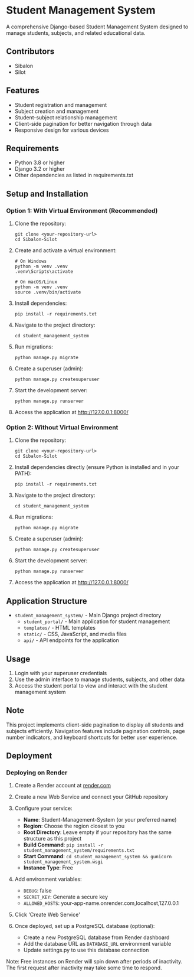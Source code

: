 # Student Management System

A comprehensive Django-based Student Management System designed to manage students, subjects, and related educational data.

## Contributors

- Sibalon
- Silot

## Features

- Student registration and management
- Subject creation and management
- Student-subject relationship management
- Client-side pagination for better navigation through data
- Responsive design for various devices

## Requirements

- Python 3.8 or higher
- Django 3.2 or higher
- Other dependencies as listed in requirements.txt

## Setup and Installation

### Option 1: With Virtual Environment (Recommended)

1. Clone the repository:
   ```
   git clone <your-repository-url>
   cd Sibalon-Silot
   ```

2. Create and activate a virtual environment:
   ```
   # On Windows
   python -m venv .venv
   .venv\Scripts\activate

   # On macOS/Linux
   python -m venv .venv
   source .venv/bin/activate
   ```

3. Install dependencies:
   ```
   pip install -r requirements.txt
   ```

4. Navigate to the project directory:
   ```
   cd student_management_system
   ```

5. Run migrations:
   ```
   python manage.py migrate
   ```

6. Create a superuser (admin):
   ```
   python manage.py createsuperuser
   ```

7. Start the development server:
   ```
   python manage.py runserver
   ```

8. Access the application at http://127.0.0.1:8000/

### Option 2: Without Virtual Environment

1. Clone the repository:
   ```
   git clone <your-repository-url>
   cd Sibalon-Silot
   ```

2. Install dependencies directly (ensure Python is installed and in your PATH):
   ```
   pip install -r requirements.txt
   ```

3. Navigate to the project directory:
   ```
   cd student_management_system
   ```

4. Run migrations:
   ```
   python manage.py migrate
   ```

5. Create a superuser (admin):
   ```
   python manage.py createsuperuser
   ```

6. Start the development server:
   ```
   python manage.py runserver
   ```

7. Access the application at http://127.0.0.1:8000/

## Application Structure

- `student_management_system/` - Main Django project directory
  - `student_portal/` - Main application for student management
  - `templates/` - HTML templates
  - `static/` - CSS, JavaScript, and media files
  - `api/` - API endpoints for the application

## Usage

1. Login with your superuser credentials
2. Use the admin interface to manage students, subjects, and other data
3. Access the student portal to view and interact with the student management system

## Note

This project implements client-side pagination to display all students and subjects efficiently. Navigation features include pagination controls, page number indicators, and keyboard shortcuts for better user experience.

## Deployment

### Deploying on Render

1. Create a Render account at [render.com](https://render.com)

2. Create a new Web Service and connect your GitHub repository

3. Configure your service:
   - **Name**: Student-Management-System (or your preferred name)
   - **Region**: Choose the region closest to you
   - **Root Directory**: Leave empty if your repository has the same structure as this project
   - **Build Command**: `pip install -r student_management_system/requirements.txt`
   - **Start Command**: `cd student_management_system && gunicorn student_management_system.wsgi`
   - **Instance Type**: Free

4. Add environment variables:
   - `DEBUG`: false
   - `SECRET_KEY`: Generate a secure key
   - `ALLOWED_HOSTS`: your-app-name.onrender.com,localhost,127.0.0.1

5. Click 'Create Web Service'

6. Once deployed, set up a PostgreSQL database (optional):
   - Create a new PostgreSQL database from Render dashboard
   - Add the database URL as `DATABASE_URL` environment variable
   - Update settings.py to use this database connection

Note: Free instances on Render will spin down after periods of inactivity. The first request after inactivity may take some time to respond.
